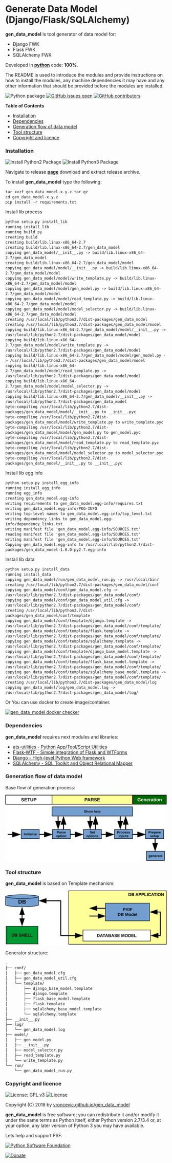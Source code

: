 # Generate Data Model (Django/Flask/SQLAlchemy)

**gen_data_model** is tool generator of data model for:

* Django FWK
* Flask FWK
* SQLAlchemy FWK

Developed in **[python](https://www.python.org/)** code: **100%**.

The README is used to introduce the modules and provide instructions on
how to install the modules, any machine dependencies it may have and any
other information that should be provided before the modules are installed.

![Python package](https://github.com/vroncevic/gen_data_model/workflows/Python%20package%20gen_data_model/badge.svg?branch=master) [![GitHub issues open](https://img.shields.io/github/issues/vroncevic/gen_data_model.svg)](https://github.com/vroncevic/gen_data_model/issues) [![GitHub contributors](https://img.shields.io/github/contributors/vroncevic/gen_data_model.svg)](https://github.com/vroncevic/gen_data_model/graphs/contributors)

<!-- START doctoc generated TOC please keep comment here to allow auto update -->
<!-- DON'T EDIT THIS SECTION, INSTEAD RE-RUN doctoc TO UPDATE -->
**Table of Contents**

- [Installation](#installation)
- [Dependencies](#dependencies)
- [Generation flow of data model](#generation-flow-of-data-model)
- [Tool structure](#tool-structure)
- [Copyright and licence](#copyright-and-licence)

<!-- END doctoc generated TOC please keep comment here to allow auto update -->

### Installation

![Install Python2 Package](https://github.com/vroncevic/gen_data_model/workflows/Install%20Python2%20Package%20gen_data_model/badge.svg?branch=master) ![Install Python3 Package](https://github.com/vroncevic/gen_data_model/workflows/Install%20Python3%20Package%20gen_data_model/badge.svg?branch=master)

Navigate to release **[page](https://github.com/vroncevic/gen_data_model/releases/tag/v1.0)** download and extract release archive.

To install **gen_data_model** type the following:

```
tar xvzf gen_data_model-x.y.z.tar.gz
cd gen_data_model-x.y.z
pip install -r requirements.txt
```

Install lib process
```
python setup.py install_lib
running install_lib
running build_py
creating build
creating build/lib.linux-x86_64-2.7
creating build/lib.linux-x86_64-2.7/gen_data_model
copying gen_data_model/__init__.py -> build/lib.linux-x86_64-2.7/gen_data_model
creating build/lib.linux-x86_64-2.7/gen_data_model/model
copying gen_data_model/model/__init__.py -> build/lib.linux-x86_64-2.7/gen_data_model/model
copying gen_data_model/model/write_template.py -> build/lib.linux-x86_64-2.7/gen_data_model/model
copying gen_data_model/model/gen_model.py -> build/lib.linux-x86_64-2.7/gen_data_model/model
copying gen_data_model/model/read_template.py -> build/lib.linux-x86_64-2.7/gen_data_model/model
copying gen_data_model/model/model_selector.py -> build/lib.linux-x86_64-2.7/gen_data_model/model
creating /usr/local/lib/python2.7/dist-packages/gen_data_model
creating /usr/local/lib/python2.7/dist-packages/gen_data_model/model
copying build/lib.linux-x86_64-2.7/gen_data_model/model/__init__.py -> /usr/local/lib/python2.7/dist-packages/gen_data_model/model
copying build/lib.linux-x86_64-2.7/gen_data_model/model/write_template.py -> /usr/local/lib/python2.7/dist-packages/gen_data_model/model
copying build/lib.linux-x86_64-2.7/gen_data_model/model/gen_model.py -> /usr/local/lib/python2.7/dist-packages/gen_data_model/model
copying build/lib.linux-x86_64-2.7/gen_data_model/model/read_template.py -> /usr/local/lib/python2.7/dist-packages/gen_data_model/model
copying build/lib.linux-x86_64-2.7/gen_data_model/model/model_selector.py -> /usr/local/lib/python2.7/dist-packages/gen_data_model/model
copying build/lib.linux-x86_64-2.7/gen_data_model/__init__.py -> /usr/local/lib/python2.7/dist-packages/gen_data_model
byte-compiling /usr/local/lib/python2.7/dist-packages/gen_data_model/model/__init__.py to __init__.pyc
byte-compiling /usr/local/lib/python2.7/dist-packages/gen_data_model/model/write_template.py to write_template.pyc
byte-compiling /usr/local/lib/python2.7/dist-packages/gen_data_model/model/gen_model.py to gen_model.pyc
byte-compiling /usr/local/lib/python2.7/dist-packages/gen_data_model/model/read_template.py to read_template.pyc
byte-compiling /usr/local/lib/python2.7/dist-packages/gen_data_model/model/model_selector.py to model_selector.pyc
byte-compiling /usr/local/lib/python2.7/dist-packages/gen_data_model/__init__.py to __init__.pyc
```

Install lib egg info
```
python setup.py install_egg_info
running install_egg_info
running egg_info
creating gen_data_model.egg-info
writing requirements to gen_data_model.egg-info/requires.txt
writing gen_data_model.egg-info/PKG-INFO
writing top-level names to gen_data_model.egg-info/top_level.txt
writing dependency_links to gen_data_model.egg-info/dependency_links.txt
writing manifest file 'gen_data_model.egg-info/SOURCES.txt'
reading manifest file 'gen_data_model.egg-info/SOURCES.txt'
writing manifest file 'gen_data_model.egg-info/SOURCES.txt'
Copying gen_data_model.egg-info to /usr/local/lib/python2.7/dist-packages/gen_data_model-1.0.0-py2.7.egg-info
```

Install lib data
```
python setup.py install_data
running install_data
copying gen_data_model/run/gen_data_model_run.py -> /usr/local/bin/
creating /usr/local/lib/python2.7/dist-packages/gen_data_model/conf
copying gen_data_model/conf/gen_data_model.cfg -> /usr/local/lib/python2.7/dist-packages/gen_data_model/conf/
copying gen_data_model/conf/gen_data_model_util.cfg -> /usr/local/lib/python2.7/dist-packages/gen_data_model/conf/
creating /usr/local/lib/python2.7/dist-packages/gen_data_model/conf/template
copying gen_data_model/conf/template/django.template -> /usr/local/lib/python2.7/dist-packages/gen_data_model/conf/template/
copying gen_data_model/conf/template/flask.template -> /usr/local/lib/python2.7/dist-packages/gen_data_model/conf/template/
copying gen_data_model/conf/template/sqlalchemy.template -> /usr/local/lib/python2.7/dist-packages/gen_data_model/conf/template/
copying gen_data_model/conf/template/django_base_model.template -> /usr/local/lib/python2.7/dist-packages/gen_data_model/conf/template/
copying gen_data_model/conf/template/flask_base_model.template -> /usr/local/lib/python2.7/dist-packages/gen_data_model/conf/template/
copying gen_data_model/conf/template/sqlalchemy_base_model.template -> /usr/local/lib/python2.7/dist-packages/gen_data_model/conf/template/
creating /usr/local/lib/python2.7/dist-packages/gen_data_model/log
copying gen_data_model/log/gen_data_model.log -> /usr/local/lib/python2.7/dist-packages/gen_data_model/log/
```

Or You can use docker to create image/container.

[![gen_data_model docker checker](https://github.com/vroncevic/gen_data_model/workflows/gen_data_model%20docker%20checker/badge.svg)](https://github.com/vroncevic/gen_data_model/actions?query=workflow%3A%22gen_data_model+docker+checker%22)

### Dependencies

**gen_data_model** requires next modules and libraries:

* [ats-utilities - Python App/Tool/Script Utilities](https://vroncevic.github.io/ats_utilities)
* [Flask-WTF - Simple integration of Flask and WTForms](https://pypi.org/project/Flask-WTF/)
* [Django - High-level Python Web framework](https://pypi.org/project/Django/)
* [SQLAlchemy -  SQL Toolkit and Object Relational Mapper](https://pypi.org/project/SQLAlchemy/)

### Generation flow of data model

Base flow of generation process:

![alt tag](https://raw.githubusercontent.com/vroncevic/gen_data_model/dev/docs/gen_data_model_flow.png)

### Tool structure

**gen_data_model** is based on Template mechanism:

![alt tag](https://raw.githubusercontent.com/vroncevic/gen_data_model/dev/docs/gen_data_model.png)

Generator structure:

```
.
├── conf/
│   ├── gen_data_model.cfg
│   ├── gen_data_model_util.cfg
│   └── template/
│       ├── django_base_model.template
│       ├── django.template
│       ├── flask_base_model.template
│       ├── flask.template
│       ├── sqlalchemy_base_model.template
│       └── sqlalchemy.template
├── __init__.py
├── log/
│   └── gen_data_model.log
├── model/
│   ├── gen_model.py
│   ├── __init__.py
│   ├── model_selector.py
│   ├── read_template.py
│   └── write_template.py
└── run/
    └── gen_data_model_run.py
```

### Copyright and licence

[![License: GPL v3](https://img.shields.io/badge/License-GPLv3-blue.svg)](https://www.gnu.org/licenses/gpl-3.0) [![License](https://img.shields.io/badge/License-Apache%202.0-blue.svg)](https://opensource.org/licenses/Apache-2.0)

Copyright (C) 2018 by [vroncevic.github.io/gen_data_model](https://vroncevic.github.io/gen_data_model/)

**gen_data_model** is free software; you can redistribute it and/or modify
it under the same terms as Python itself, either Python version 2.7/3.4 or,
at your option, any later version of Python 3 you may have available.

Lets help and support PSF.

[![Python Software Foundation](https://raw.githubusercontent.com/vroncevic/gen_data_model/dev/docs/psf-logo-alpha.png)](https://www.python.org/psf/)

[![Donate](https://www.paypalobjects.com/en_US/i/btn/btn_donateCC_LG.gif)](https://psfmember.org/index.php?q=civicrm/contribute/transact&reset=1&id=2)
